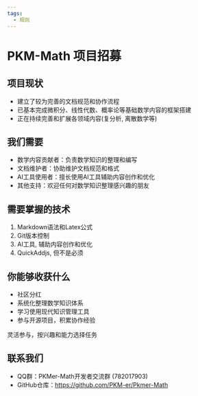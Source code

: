 ```yaml
---
tags:
  - 规则
---
```

# PKM-Math 项目招募

## 项目现状
- 建立了较为完善的文档规范和协作流程
- 已基本完成微积分、线性代数、概率论等基础数学内容的框架搭建
- 正在持续完善和扩展各领域内容(复分析, 离散数学等)

## 我们需要
- 数学内容贡献者：负责数学知识的整理和编写
- 文档维护者：协助维护文档规范和格式
- AI工具使用者：擅长使用AI工具辅助内容创作和优化
- 其他支持：欢迎任何对数学知识整理感兴趣的朋友

## 需要掌握的技术
1. Markdown语法和Latex公式
2. Git版本控制
3. AI工具, 辅助内容创作和优化
4. QuickAddjs, 但不是必须

## 你能够收获什么
- 社区分红
- 系统化整理数学知识体系
- 学习使用现代知识管理工具
- 参与开源项目，积累协作经验

灵活参与，按兴趣和能力选择任务

## 联系我们
- QQ群：PKMer-Math开发者交流群 (782017903)
- GitHub仓库：https://github.com/PKM-er/Pkmer-Math
